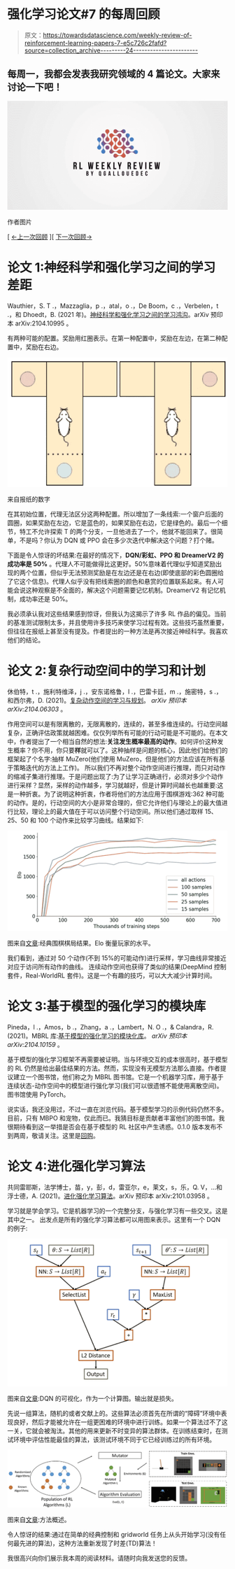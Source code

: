 # 强化学习论文#7 的每周回顾

> 原文：<https://towardsdatascience.com/weekly-review-of-reinforcement-learning-papers-7-e5c726c2fafd?source=collection_archive---------24----------------------->

## 每周一，我都会发表我研究领域的 4 篇论文。大家来讨论一下吧！

![](img/6a94d3673b7cf4203d721359ce23f66a.png)

作者图片

[ [←上一次回顾](/weekly-review-of-reinforcement-learning-papers-6-2f919fe2a479?source=friends_link&sk=da5442ea1ab2dcccd2e6223d4f2d7f9a) ][ [下一次回顾→](https://qgallouedec.medium.com/weekly-review-of-reinforcement-learning-papers-8-9d02a67b2e8a?sk=a9f56ffd7721f0956f8319456eec4d5f)

# 论文 1:神经科学和强化学习之间的学习差距

Wauthier，S. T .，Mazzaglia，p .，atal，o .，De Boom，c .，Verbelen，t .，和 Dhoedt，B. (2021 年)。[神经科学和强化学习之间的学习鸿沟](https://arxiv.org/abs/2104.10995)。arXiv 预印本 arXiv:2104.10995 。

有两种可能的配置。奖励用红圈表示。在第一种配置中，奖励在左边，在第二种配置中，奖励在右边。

![](img/7fa62251ca9de1284155435d2f61fe5b.png)

来自报纸的数字

在其初始位置，代理无法区分这两种配置。所以增加了一条线索:一个窗户后面的圆圈，如果奖励在左边，它是蓝色的，如果奖励在右边，它是绿色的。最后一个细节，特工不允许探索 T 的两个分支，一旦他进去了一个，他就不能回来了。很简单，不是吗？你认为 DQN 或 PPO 会在多少次迭代中解决这个问题？打个赌。

下面是令人惊讶的坏结果:在最好的情况下，**DQN/彩虹、PPO 和 DreamerV2 的成功率是 50%** 。代理人不可能做得比这更好。50%意味着代理似乎知道奖励出现的两个位置，但似乎无法预测奖励是在左边还是在右边(即使底部的彩色圆圈给了它这个信息)。代理人似乎没有把线索圈的颜色和悬赏的位置联系起来。有人可能会说这种观察是不全面的，解决这个问题需要记忆机制。DreamerV2 有记忆机制，成功率还是 50%。

我必须承认我对这些结果感到惊讶，但我认为这揭示了许多 RL 作品的偏见。当前的基准测试限制太多，并且使用许多技巧来使学习过程有效。这些技巧虽然重要，但往往在报纸上甚至没有提及。作者提出的一种方法是再次接近神经科学。我喜欢他们的结论。

# 论文 2:复杂行动空间中的学习和计划

休伯特，t .，施利特维泽，j .，安东诺格鲁，I .，巴雷卡廷，m .，施密特，s .，和西尔弗，D. (2021)。[复杂动作空间的学习与规划](https://arxiv.org/abs/2104.06303)。 *arXiv 预印本 arXiv:2104.06303* 。

作用空间可以是有限离散的，无限离散的，连续的，甚至多维连续的。行动空间越复杂，正确评估政策就越困难。仅仅列举所有可能的行动可能是不可能的。在本文中，作者提出了一个相当自然的想法:**关注发生概率最高的动作**。如何评价这种发生概率？你不用，你只要**样**就可以了。这种抽样是问题的核心，因此他们给他们的框架起了个名字:抽样 MuZero(他们使用 MuZero，但是他们的方法应该在所有基于策略迭代的方法上工作)。
所以我们不再对整个动作空间进行推理，而只对动作的缩减子集进行推理。于是问题出现了:为了让学习正确进行，必须对多少个动作进行采样？显然，采样的动作越多，学习就越好，但是计算时间越长也越重要:这是一种折衷。为了说明这种折衷，作者将他们的方法应用于围棋游戏:362 种可能的动作。是的，行动空间的大小是非常合理的，但它允许他们与理论上的最大值进行比较，理论上的最大值在于可以访问整个行动空间。所以他们通过取样 15、25、50 和 100 个动作来比较学习曲线。结果如下:

![](img/02a4c54245e49570564713137c9ab4f1.png)

图来自[文章](https://arxiv.org/abs/2104.06303):经典围棋棋局结果。Elo 衡量玩家的水平。

我们看到，通过对 50 个动作(不到 15%的可能动作)进行采样，学习曲线非常接近对应于访问所有动作的曲线。
连续动作空间也获得了类似的结果(DeepMind 控制套件，Real-WorldRL 套件)。这是一个有趣的技巧，可以大大减少计算时间。

# 论文 3:基于模型的强化学习的模块库

Pineda，l .，Amos，b .，Zhang，a .，Lambert，N. O .，& Calandra，R. (2021)。MBRL 库:[基于模型的强化学习的模块化库](https://arxiv.org/abs/2104.10159)。 *arXiv 预印本 arXiv:2104.10159* 。

基于模型的强化学习框架不再需要被证明。当与环境交互的成本很高时，基于模型的 RL 仍然是给出最佳结果的方法。然而，实现没有无模型方法那么直接。作者提议建立一个图书馆，他们称之为 MBRL 图书馆。它是一个机器学习库，用于基于连续状态-动作空间中的模型进行强化学习(我们可以很遗憾不能使用离散空间)。图书馆使用 PyTorch。

说实话，我还没用过，不过一直在浏览代码。基于模型学习的示例代码仍然不多。目前，只有 MBPO 和宠物，仅此而已。我猜目标是贡献者丰富他们的图书馆。我很期待看到这一举措是否会在基于模型的 RL 社区中产生诱惑。0.1.0 版本发布不到两周，敬请关注。这里是[回购](https://github.com/facebookresearch/mbrl-lib)。

# 论文 4:进化强化学习算法

共同雷耶斯，法学博士，苗，y，彭，d，雷亚尔，e，莱文，s，乐，Q. V，…和浮士德，A. (2021)。[进化强化学习算法](https://arxiv.org/abs/2101.03958)。arXiv 预印本 arXiv:2101.03958 。

学习就是学会学习。它是机器学习的一个完整分支，与强化学习有一些交叉。这是其中之一。
出发点是所有的强化学习算法都可以用图来表示。这里有一个 DQN 的例子:

![](img/e6a7145ca223eb7f0864a1bdb91dacd5.png)

图来自[文章](https://arxiv.org/abs/2101.03958):DQN 的可视化，作为一个计算图。输出就是损失。

先说一组算法，随机的或者文献上的。这些算法必须首先在所谓的“障碍”环境中表现良好，然后才能被允许在一组更困难的环境中进行训练。如果一个算法过不了这一关，它就会被淘汰。其他的用来更新不时变异的算法群体。在训练结束时，在测试环境中评估性能最佳的算法，该测试环境不同于它已经训练过的所有环境。

![](img/109cd157a5e0eb20ba55d1a2c2b62e58.png)

图来自[文章](https://arxiv.org/abs/2101.03958):方法概述。

令人惊讶的结果:通过在简单的经典控制和 gridworld 任务上从头开始学习(没有任何最先进的算法)，这种方法重新发现了时差(TD)算法！

我很高兴向你们展示我本周的阅读材料。请随时向我发送您的反馈。
